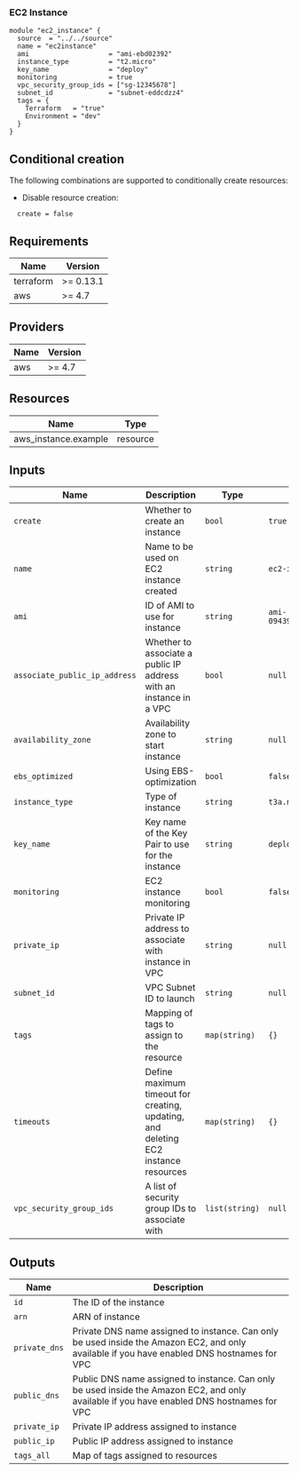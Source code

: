 ### EC2 Instance

```hcl
module "ec2_instance" {
  source  = "../../source"
  name = "ec2instance"
  ami                    = "ami-ebd02392"
  instance_type          = "t2.micro"
  key_name               = "deploy"
  monitoring             = true
  vpc_security_group_ids = ["sg-12345678"]
  subnet_id              = "subnet-eddcdzz4"
  tags = {
    Terraform   = "true"
    Environment = "dev"
  }
}
```
## Conditional creation

The following combinations are supported to conditionally create resources:

- Disable resource creation:

```hcl
  create = false
```

<!-- BEGINNING OF PRE-COMMIT-TERRAFORM DOCS HOOK -->
## Requirements

| Name | Version |
|------|---------|
| terraform | >= 0.13.1 |
| aws | >= 4.7 |

## Providers

| Name | Version |
|------|---------|
| aws | >= 4.7 |


## Resources

| Name | Type |
|------|------|
| aws_instance.example | resource |

## Inputs

| Name | Description | Type | Default | Required |
|------|-------------|------|---------|:--------:|
| `create` | Whether to create an instance | `bool` | `true` | no |
| `name` | Name to be used on EC2 instance created | `string` | `ec2-instance` | no |
| `ami` | ID of AMI to use for instance | `string` | `ami-09439f09c55136ecf` | no |
| `associate_public_ip_address` | Whether to associate a public IP address with an instance in a VPC | `bool` | `null` | no |
| `availability_zone` | Availability zone to start instance | `string` | `null` | no |
| `ebs_optimized` | Using EBS-optimization | `bool` | `false` | no |
| `instance_type` | Type of instance | `string` | `t3a.nano` | no |
| `key_name` | Key name of the Key Pair to use for the instance | `string` | `deploy.pem` | no |
| `monitoring` | EC2 instance monitoring | `bool` | `false` | no |
| `private_ip` | Private IP address to associate with instance in VPC | `string` | `null` | no |
| `subnet_id` | VPC Subnet ID to launch | `string` | `null` | no |
| `tags` | Mapping of tags to assign to the resource | `map(string)` | `{}` | no |
| `timeouts` | Define maximum timeout for creating, updating, and deleting EC2 instance resources | `map(string)` | `{}` | no |
| `vpc_security_group_ids` | A list of security group IDs to associate with | `list(string)` | `null` | no |

## Outputs

| Name | Description |
|------|-------------|
| `id` | The ID of the instance |
| `arn` | ARN of instance |
| `private_dns` | Private DNS name assigned to instance. Can only be used inside the Amazon EC2, and only available if you have enabled DNS hostnames for VPC |
| `public_dns` | Public DNS name assigned to instance. Can only be used inside the Amazon EC2, and only available if you have enabled DNS hostnames for VPC |
| `private_ip` | Private IP address assigned to instance |
| `public_ip` | Public IP address assigned to instance |
| `tags_all` | Map of tags assigned to resources |
<!-- END OF PRE-COMMIT-TERRAFORM DOCS HOOK -->
